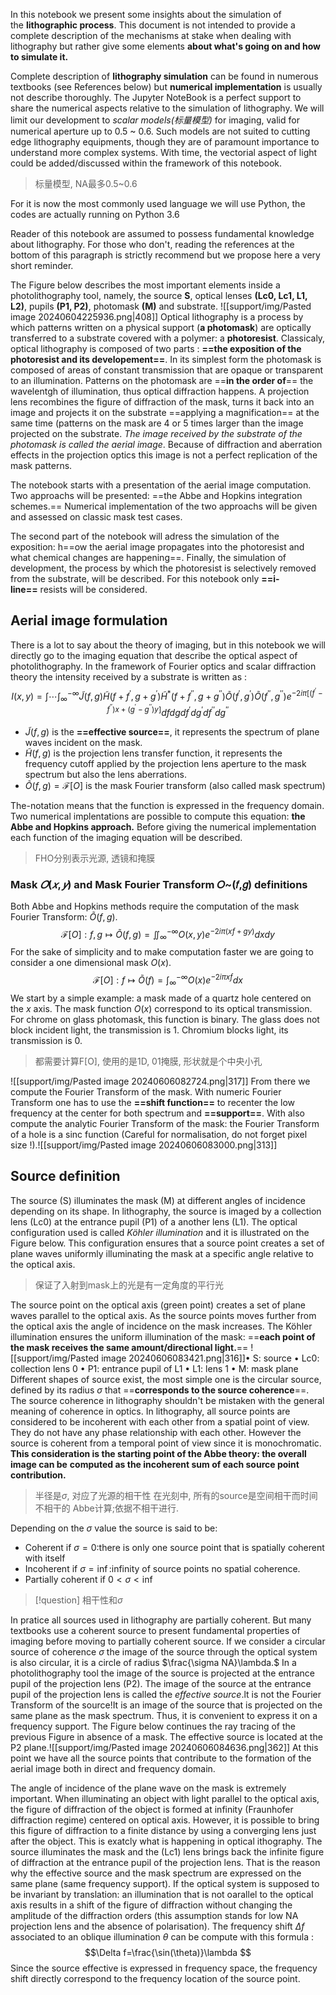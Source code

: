 In this notebook we present some insights about the simulation of the **lithographic process**. This document is not intended to provide a complete description of the mechanisms at stake when dealing with lithography but rather give some elements **about what's going on and how to simulate it.**

Complete description of **lithography simulation** can be found in numerous textbooks (see References below) but **numerical implementation** is usually not describe thoroughly. The Jupyter NoteBook is a perfect support to share the numerical aspects relative to the simulation of lithography. We will limit our development to *scalar models(标量模型)* for imaging, valid for numerical aperture up to 0.5 ~ 0.6. Such models are not suited to cutting edge lithography equipments, though they are of paramount importance to understand more complex systems. With time, the vectorial aspect of light could be added/discussed within the framework of this notebook.
>标量模型, NA最多0.5~0.6

For it is now the most commonly used language we will use Python, the codes are actually running on Python 3.6

Reader of this notebook are assumed to possess fundamental knowledge about lithography. For those who don't, reading the references at the bottom of this paragraph is strictly recommend but we propose here a very short reminder.

The Figure below describes the most important elements inside a photolithography tool, namely, the source **S**, optical lenses **(Lc0, Lc1, L1, L2)**, pupils **(P1, P2)**, photomask **(M)** and substrate.
![[support/img/Pasted image 20240604225936.png|408]]
Optical lithography is a process by which patterns written on a physical support (**a photomask**) are optically transferred to a substrate covered with a polymer: a **photoresist**. Classicaly, optical lithography is composed of two parts : **==the exposition of the photoresist and its developement==**. In its simplest form the photomask is composed of areas of constant transmission that are opaque or transparent to an illumination. Patterns on the photomask are ==**in the order of**== the wavelentgh of illumination, thus optical diffraction happens. A projection lens recombines the figure of diffraction of the mask, turns it back into an image and projects it on the substrate ==applying a magnification== at the same time (patterns on the mask are 4 or 5 times larger than the image projected on the substrate. *The image received by the substrate of the photomask is called the aerial image*. Because of diffraction and aberration effects in the projection optics this image is not a perfect replication of the mask patterns.

The notebook starts with a presentation of the aerial image computation. Two approachs will be presented: ==the Abbe and Hopkins integration schemes.== Numerical implementation of the two approachs will be given and assessed on classic mask test cases.

The second part of the notebook will adress the simulation of the exposition: h==ow the aerial image propagates into the photoresist and what chemical changes are happening==. Finally, the simulation of development, the process by which the photoresist is selectively removed from the substrate, will be described. For this notebook only **==i-line==** resists will be considered.
## Aerial image formulation
There is a lot to say about the theory of imaging, but in this notebook we will directly go to the imaging equation that describe the optical aspect of photolithography. In the framework of Fourier optics and scalar diffraction theory the intensity received by a substrate is written as :$$I(x,y)=\int\cdots\int_\infty^{-\infty}\tilde{J}(f,g)\tilde{H}(f+f^{\prime},g+g^{\prime})\tilde{H}^*(f+f^{\prime\prime},g+g^{\prime\prime})\tilde{O}(f^{\prime},g^{\prime})\tilde{O}(f^{\prime\prime},g^{\prime\prime})e^{-2i\pi[(f^{\prime}-f^{\prime\prime})x+(g^{\prime}-g^{\prime\prime})y]}dfdgdf^{\prime}dg^{\prime}df^{\prime\prime}dg^{\prime\prime}$$
- $\tilde{J}(f,g)$ is the **==effective source==**, it represents the spectrum of plane waves incident on the mask.
- $\tilde{H}(f,g)$ is the projection lens transfer function, it represents the frequency cutoff applied by the projection lens aperture to the mask spectrum but also the lens aberrations.
- $\tilde{O}(f,g)=\mathcal{F}[O]$ is the mask Fourier transform (also called mask spectrum)

The-notation means that the function is expressed in the frequency domain. Two numerical implentations are possible to compute this equation: **the Abbe and Hopkins approach.** Before giving the numerical implementation each function of the imaging equation will be described.
> FHO分别表示光源, 透镜和掩膜
### Mask $𝑂(𝑥,𝑦)$ and Mask Fourier Transform 𝑂~(𝑓,𝑔) definitions
Both Abbe and Hopkins methods require the computation of the mask Fourier
Transform: $\tilde{O}(f,g).$
$$\mathcal{F}[O]:f,g\mapsto\tilde{O}(f,g)=\iint_\infty^{-\infty}O(x,y)e^{-2i\pi(xf+gy)}dxdy$$
For the sake of simplicity and to make computation faster we are going to consider a one
dimensional mask $O(x).$
$$\mathcal{F}[O]:f\mapsto\tilde{O}(f)=\int_\infty^{-\infty}O(x)e^{-2i\pi xf}dx$$
We start by a simple example: a mask made of a quartz hole centered on the $x$ axis. The
mask function $O(x)$ correspond to its optical transmission. For chrome on glass photomask, this function is binary. The glass does not block incident light, the transmission is 1. Chromium blocks light, its transmission is 0.
> 都需要计算F[O], 使用的是1D, 01掩膜, 形状就是个中央小孔


![[support/img/Pasted image 20240606082724.png|317]]
From there we compute the Fourier Transform of the mask.
With numeric Fourier Transform one has to use the **==shift function==** to recenter the low frequency at the center for both spectrum and **==support==**. With also compute the analytic Fourier Transform of the mask: the Fourier Transform of a hole is a sinc function (Careful for normalisation, do not forget pixel size !).![[support/img/Pasted image 20240606083000.png|313]]

## Source definition
The source (S) illuminates the mask (M) at different angles of incidence depending on its shape. In lithography, the source is imaged by a collection lens (Lc0) at the entrance pupil (P1) of a another lens (L1). The optical configuration used is called *Köhler illumination* and it is illustrated on the Figure below. This configuration ensures that a source point creates a set of plane waves uniformly illuminating the mask at a specific angle relative to the optical axis.
> 保证了入射到mask上的光是有一定角度的平行光

 The source point on the optical axis (green point) creates a set of plane waves parallel to the optical axis. As the source points moves further from the optical axis the angle of incidence on the mask increases. The Köhler illumination ensures the uniform illumination of the mask: ==**each point of the mask receives the same amount/directional light.**==
 ![[support/img/Pasted image 20240606083421.png|316]]• S: source 
 • Lc0: collection lens 0 
 • P1: entrance pupil of L1
 • L1: lens 1 
 • M: mask plane
 Different shapes of source exist, the most simple one is the circular source, defined by
its radius $\sigma$ that ==**corresponds to the source coherence**==. The source coherence in lithography shouldn't be mistaken with the general meaning of coherence in optics. In lithography, all source points are considered to be incoherent with each other from a spatial point of view. They do not have any phase relationship with each other. However the source is coherent from a temporal point of view since it is monochromatic. **This consideration is the starting point of the Abbe theory: the overall image can be**
**computed as the incoherent sum of each source point contribution.**
> 半径是$\sigma$, 对应了光源的相干性
> 在光刻中, 所有的source是空间相干而时间不相干的
> Abbe计算;依据不相干进行.

Depending on the $\sigma$ value the source is said to be:

- Coherent if $\sigma=0:$there is only one source point that is spatially coherent with itself
-  Incoherent if $\sigma=\inf:$infinity of source points no spatial coherence.
- Partially coherent if $0<\sigma<\inf$
> [!question] 相干性和$\sigma$

In pratice all sources used in lithography are partially coherent. But many textbooks use
a coherent source to present fundamental properties of imaging before moving to partially coherent source.
If we consider a circular source of coherence $\sigma$ the image of the source through the optical system is also circular, it is a circle of radius $\frac{\sigma NA}\lambda.$ In a photolithography tool the image of the source is projected at the entrance pupil of the projection lens (P2). The image of the source at the entrance pupil of the projection lens is called the *effective source*.lt is not the Fourier Transform of the source!It is an image of the source that is projected on the same plane as the mask spectrum. Thus, it is convenient
to express it on a frequency support.
The Figure below continues the ray tracing of the previous Figure in absence of a mask.
The effective source is located at the P2 plane.![[support/img/Pasted image 20240606084636.png|362]]
At this point we have all the source points that contribute to the formation of the aerial
image both in direct and frequency domain.

The angle of incidence of the plane wave on the mask is extremely important. When
illuminating an object with light parallel to the optical axis, the figure of diffraction of the
object is formed at infinity (Fraunhofer diffraction regime) centered on optical axis.
However, it is possible to bring this figure of diffraction to a finite distance by using a
converging lens just after the object. This is exatcly what is happening in optical
ithography. The source illuminates the mask and the (Lc1) lens brings back the infinite figure of diffraction at the entrance pupil of the projection lens. That is the reason why the effective source and the mask spectrum are expressed on the same plane (same frequency support).
If the optical system is supposed to be invariant by translation: an illumination that is not
oarallel to the optical axis results in a shift of the figure of diffraction without changing
the amplitude of the diffraction orders (this assumption stands for low NA projection
lens and the absence of polarisation). The frequency shift $\Delta f$ associated to an oblique
illumination $\theta$ can be compute with this formula :
$$\Delta f=\frac{\sin(\theta)}\lambda $$
Since the source effective is expressed in frequency space, the frequency shift directly
correspond to the frequency location of the source point.